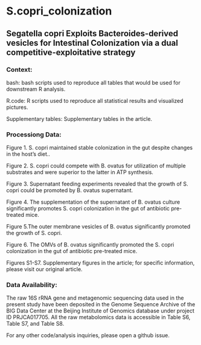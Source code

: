# S.copri_colonization


## Segatella copri Exploits Bacteroides-derived vesicles for Intestinal Colonization via a dual competitive-exploitative strategy

### Context:

bash: bash scripts used to reproduce all tables that would be used for downstream R analysis.

R.code: R scripts used to reproduce all statistical results and visualized pictures.


Supplementary tables: Supplementary tables in the article.


### Processiong Data:


Figure 1. S. copri maintained stable colonization in the gut despite changes in the host’s diet..

Figure 2. S. copri could compete with B. ovatus for utilization of multiple substrates and were superior to the latter in ATP synthesis.

Figure 3. Supernatant feeding experiments revealed that the growth of S. copri could be promoted by B. ovatus supernatant.

Figure 4. The supplementation of the supernatant of B. ovatus culture significantly promotes S. copri colonization in the gut of antibiotic pre-treated mice. 

Figure 5.The outer membrane vesicles of B. ovatus significantly promoted the growth of S. copri. 

Figure 6. The OMVs of B. ovatus significantly promoted the S. copri colonization in the gut of antibiotic pre-treated mice.


Figures S1-S7. Supplementary figures in the article; for specific information, please visit our original article.



### Data Availability:
The raw 16S rRNA gene and metagenomic sequencing data used in the present study have been deposited in the Genome Sequence Archive of the BIG Data Center at the Beijing Institute of Genomics database under project ID PRJCA017705. All the raw metabolomics data is accessible in Table S6, Table S7, and Table S8.

For any other code/analysis inquiries, please open a github issue.

